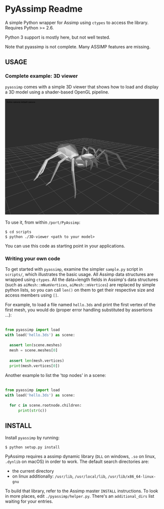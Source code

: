 PyAssimp Readme
===============

A simple Python wrapper for Assimp using `ctypes` to access the library.
Requires Python >= 2.6.

Python 3 support is mostly here, but not well tested.

Note that pyassimp is not complete. Many ASSIMP features are missing.

USAGE
-----

### Complete example: 3D viewer

`pyassimp` comes with a simple 3D viewer that shows how to load and display a 3D
model using a shader-based OpenGL pipeline.

![Screenshot](3d_viewer_screenshot.png)

To use it, from within `/port/PyAssimp`:

```console
$ cd scripts
$ python ./3D-viewer <path to your model>
```

You can use this code as starting point in your applications.

### Writing your own code

To get started with `pyassimp`, examine the simpler `sample.py` script in `scripts/`,
which illustrates the basic usage. All Assimp data structures are wrapped using
`ctypes`. All the data+length fields in Assimp's data structures (such as
`aiMesh::mNumVertices`, `aiMesh::mVertices`) are replaced by simple python
lists, so you can call `len()` on them to get their respective size and access
members using `[]`.

For example, to load a file named `hello.3ds` and print the first
vertex of the first mesh, you would do (proper error handling
substituted by assertions ...):

```python

from pyassimp import load
with load('hello.3ds') as scene:

  assert len(scene.meshes)
  mesh = scene.meshes[0]

  assert len(mesh.vertices)
  print(mesh.vertices[0])

```

Another example to list the 'top nodes' in a
scene:

```python

from pyassimp import load
with load('hello.3ds') as scene:

  for c in scene.rootnode.children:
      print(str(c))

```

INSTALL
-------

Install `pyassimp` by running:

```console
$ python setup.py install
```

PyAssimp requires a assimp dynamic library (`DLL` on windows,
`.so` on linux, `.dynlib` on macOS) in order to work. The default search directories are:
  - the current directory
  - on linux additionally: `/usr/lib`, `/usr/local/lib`,
    `/usr/lib/x86_64-linux-gnu`

To build that library, refer to the Assimp master `INSTALL`
instructions. To look in more places, edit `./pyassimp/helper.py`.
There's an `additional_dirs` list waiting for your entries.
